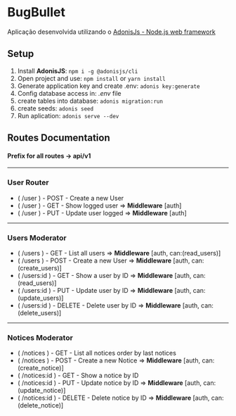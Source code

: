 # BugBullet

Aplicação desenvolvida utilizando o [AdonisJs - Node.js web framework](https://adonisjs.com/)

## Setup

1. Install **AdonisJS**: `npm i -g @adonisjs/cli`
2. Open project and use: `npm install` or `yarn install`
3. Generate application key and create .env: `adonis key:generate`
4. Config database access in: *.env* file
5. create tables into database: `adonis migration:run`
6. create seeds: `adonis seed`
7. Run aplication: `adonis serve --dev`

## Routes Documentation

#### Prefix for all routes -> api/v1

---
### User Router
- ( /user ) - POST - Create a new User
- ( /user ) - GET - Show logged user => **Middleware** [auth]
- ( /user ) - PUT - Update user logged => **Middleware** [auth]
---
### Users Moderator
- ( /users ) - GET - List all users => **Middleware** [auth, can:(read_users)]
- ( /users ) - POST - Create a new User => **Middleware** [auth, can:(create_users)]
- ( /users:id ) - GET - Show a user by ID => **Middleware** [auth, can:(read_users)]
- ( /users:id ) - PUT - Update user by ID => **Middleware** [auth, can:(update_users)]
- ( /users:id ) - DELETE - Delete user by ID => **Middleware** [auth, can:(delete_users)]
---
### Notices Moderator
- ( /notices ) - GET - List all notices order by last notices
- ( /notices ) - POST - Create a new Notice => **Middleware** [auth, can:(create_notice)]
- ( /notices:id ) - GET - Show a notice by ID
- ( /notices:id ) - PUT - Update notice by ID => **Middleware** [auth, can:(update_notice)]
- ( /notices:id ) - DELETE - Delete notice by ID => **Middleware** [auth, can:(delete_notice)]
